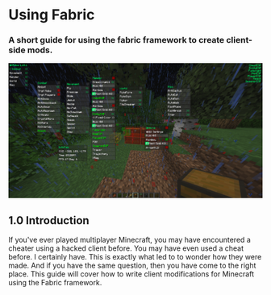 # Using Fabric
### A short guide for using the fabric framework to create client-side mods.

![aether](images/hackedclient.png)

## 1.0 Introduction

If you've ever played multiplayer Minecraft, you may have encountered a cheater using a hacked client before. You may have even used a cheat before. I certainly have. This is exactly what led to to wonder how they were made. And if you have the same question, then you have come to the right place. This guide will cover how to write client modifications for Minecraft using the Fabric framework.

##